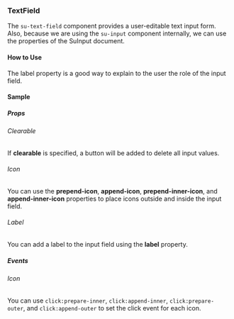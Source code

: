### TextField

The `su-text-field` component provides a user-editable text input form. Also, because we are using the `su-input` component internally, we can use the properties of the <r-link to="components/SuInput">SuInput</r-link> document.

<su-divider class="mb-8" />

#### How to Use

The label property is a good way to explain to the user the role of the input field.

<example file='SuTextField/uses' />

#### Sample

##### Props

###### Clearable

If **clearable** is specified, a button will be added to delete all input values.

<example file='SuTextField/props/clearable' />

###### Icon

You can use the **prepend-icon**, **append-icon**, **prepend-inner-icon**, and **append-inner-icon** properties to place icons outside and inside the input field.

<example file='SuTextField/props/icon' />

###### Label

You can add a label to the input field using the **label** property.

<example file='SuTextField/props/label' />

##### Events

###### Icon

You can use `click:prepare-inner`, `click:append-inner`, `click:prepare-outer`, and `click:append-outer` to set the click event for each icon.

<example file='SuTextField/events/icon' />